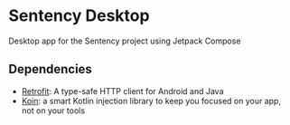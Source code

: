 # Sentency Desktop

Desktop app for the Sentency project using Jetpack Compose

## Dependencies

* [Retrofit](https://square.github.io/retrofit/): A type-safe HTTP client for Android and Java
* [Koin](https://insert-koin.io/): a smart Kotlin injection library to keep you focused on your app, not on your tools

